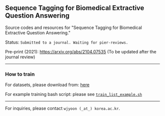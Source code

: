 ## Sequence Tagging for Biomedical Extractive Question Answering

Source codes and resources for "Sequence Tagging for Biomedical Extractive Question Answering."

Status: `Submitted to a journal. Waiting for pier-reviews.`

Pre-print (2021): https://arxiv.org/abs/2104.07535 (To be updated after the journal review)

------




### How to train
For datasets, please download from: [here](https://drive.google.com/file/d/1m0GnVlKqvUHfDdpZ9KDDor5EiIqhPwp3/view?usp=sharing)

For example training bash script: please see [`train_list_example.sh`](./train_list_example.sh)

-----

For inquiries, please contact `wjyoon (_at_) korea.ac.kr`.
